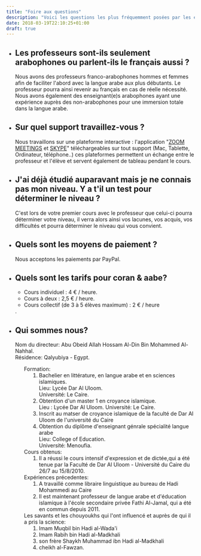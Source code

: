 ```yaml
---
title: "Foire aux questions"
description: "Voici les questions les plus fréquemment posées par les élèves."
date: 2018-03-19T22:10:25+01:00
draft: true
---
```


<ul>
    <li>
        <h2>Les professeurs sont-ils seulement arabophones ou parlent-ils le français aussi ?</h2>
        <p>Nous avons des professeurs franco-arabophones hommes et femmes afin de faciliter l'abord avec la langue arabe aux plus débutants. Le professeur pourra ainsi revenir au français en cas de réelle nécessité. Nous avons également des enseignant(e)s arabophones ayant une expérience auprès des non-arabophones pour une immersion totale dans la langue arabe.</p>
    </li>
    <li>
        <h2>Sur quel support travaillez-vous ?</h2>
        <p>Nous travaillons sur une plateforme interactive : l'application "<a href='https://zoom.us/download'>ZOOM MEETINGS</a> et <a href='https://www.skype.com/fr/get-skype/'>SKYPE</a>" téléchargeables sur tout support (Mac, Tablette, Ordinateur, téléphone..) ces plateformes permettent un échange entre le professeur et l'élève et servent également de tableau pendant le cours.</p>
    </li>
    <li>
        <h2>J'ai déjà étudié auparavant mais je ne connais pas mon niveau. Y a t'il un test pour déterminer le niveau ?</h2>
        <p>C'est lors de votre premier cours avec le professeur que celui-ci pourra déterminer votre niveau, il verra alors ainsi vos lacunes, vos acquis, vos difficultés et pourra déterminer le niveau qui vous convient.</p>
    </li>
    <li>
        <h2>Quels sont les moyens de paiement ?</h2>
        <p>Nous acceptons les paiements par PayPal.</p>
    </li>
    <li>
        <h2>Quels sont les tarifs pour coran & aabe?</h2>
        <p><ul><li>Cours individuel : 4 € / heure.</li><li>Cours à deux : 2,5 € / heure.</li><li>Cours collectif (de 3 à 5 élèves maximum) : 2 € / heure</li></ul>.</p>
    </li>
    <li>
                <h2> Qui sommes nous?</h2>
                <p> Nom du directeur: Abu Obeid Allah Hossam Al-Din Bin Mohammed Al-Nahhal.
                        <br /> Résidence: Qalyubiya - Egypt.
                        <br />
                         <ol class="e indent"> Formation:
                            <li>Bachelier en littérature, en langue arabe et en sciences islamiques.
                                <br /> Lieu: Lycée Dar Al Uloom.
                                <br />Université: Le Caire.
                            </li>
                            <li>Obtention d'un master 1 en croyance islamique.
                                <br /> Lieu : Lycée Dar Al Uloom.
                                Université: Le Caire.
                            </li>
                            <li>Inscrit au matser de croyance islamique de la faculté de Dar Al Uloom de l'université du Caire </li>
                            <li>Obtention du diplôme d'enseignant génrale spécialité langue arabe
                                <br /> Lieu: College of Education.
                                <br /> Université: Menoufia.
                            </li>
                         </ol>
                        <ol class="e indent"> Cours obtenus:
                            <li> Il a réussi le cours intensif d'expression et de dictée,qui a été tenue par la Faculté de Dar Al Uloom - Université du Caire du 26/7 au 15/8/2010.</li>
                        </ol>
                        <ol class="e indent"> Expériences précedentes:
                            <li> A travaillé comme libraire linguistique au bureau de Hadi Mohammedi au Caire </li>
                            <li> Il est maintenant professeur de langue arabe et d'éducation islamique à l'école secondaire privée Fathi Al-Jamal, qui a été en commun depuis 2011.</li>
                        </ol>
                        <ol class=" indent">
                           Les savants et les chouyoukhs qui l'ont influencé et auprès de qui il a pris la science:
                            <li>Imam Muqbil bin Hadi al-Wada'i</li>
                            <li>Imam Rabih bin Hadi al-Madkhali</li>
                            <li>son frère Shaykh Muhammad ibn Hadi al-Madkhali</li>
                            <li>cheikh al-Fawzan. </li>
                        </ol>
                    </p>
        </li>
</ul>
<style>
#faq-questions ul{
}
.indent li{
    margin-left : 40px;
}
#faq-questions ol{
    padding-left:0;
}
</style>